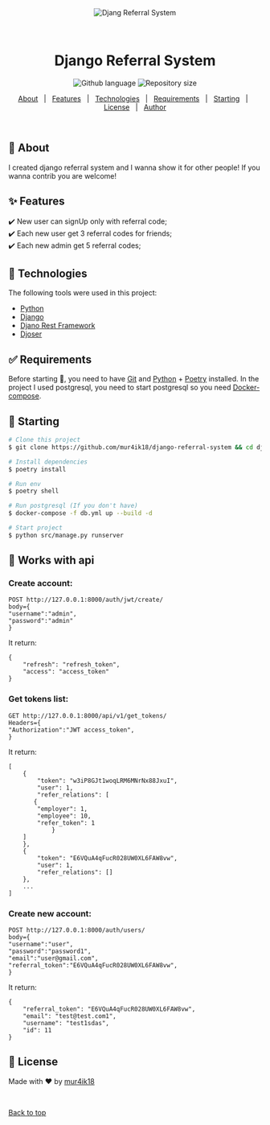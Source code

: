 <div align="center" id="top"> 
  <img src="https://www.tivix.com/wp-content/uploads/2017/01/django-logo-negative-1-1110x0-c-default.png" alt="Djang Referral System" />

  &#xa0;

  <!-- <a href="https://djangreferralsystem.netlify.app">Demo</a> -->
</div>

<h1 align="center">Django Referral System</h1>

<p align="center">
  <img alt="Github language" src="https://img.shields.io/github/languages/top/mur4ik18/django-referral-system?color=success">
  <img alt="Repository size" src="https://img.shields.io/github/repo-size/mur4ik18/django-referral-system?color=success">
</p>

<!-- Status -->

<!-- <h4 align="center"> 
	🚧  Djang Referral System 🚀 Under construction...  🚧
</h4> 

<hr> -->

<p align="center">
  <a href="#dart-about">About</a> &#xa0; | &#xa0; 
  <a href="#sparkles-features">Features</a> &#xa0; | &#xa0;
  <a href="#rocket-technologies">Technologies</a> &#xa0; | &#xa0;
  <a href="#white_check_mark-requirements">Requirements</a> &#xa0; | &#xa0;
  <a href="#checkered_flag-starting">Starting</a> &#xa0; | &#xa0;
  <a href="#memo-license">License</a> &#xa0; | &#xa0;
  <a href="https://github.com/mur4ik18" target="_blank">Author</a>
</p>

<br>

## :dart: About ##

I created django referral system and I wanna show it for other people! If you wanna contrib you are welcome! 

## :sparkles: Features ##

:heavy_check_mark: New user can signUp only with referral code;\
:heavy_check_mark: Each new user get 3 referral codes for friends;\
:heavy_check_mark: Each new admin get 5 referral codes;

## :rocket: Technologies ##

The following tools were used in this project:

- [Python](https://www.python.org/)
- [Django](https://www.djangoproject.com/)
- [Djano Rest Framework](https://www.django-rest-framework.org/)
- [Djoser](https://djoser.readthedocs.io/en/latest/)

## :white_check_mark: Requirements ##

Before starting :checkered_flag:, you need to have [Git](https://git-scm.com) and [Python](https://www.python.org/) + [Poetry](https://python-poetry.org/) installed.
In the project I used postgresql, you need to start postgresql so you need [Docker-compose](https://docs.docker.com/compose/).

## :checkered_flag: Starting ##

```bash
# Clone this project
$ git clone https://github.com/mur4ik18/django-referral-system && cd django-referral-system

# Install dependencies
$ poetry install

# Run env
$ poetry shell

# Run postgresql (If you don't have)
$ docker-compose -f db.yml up --build -d

# Start project
$ python src/manage.py runserver
```

## :checkered_flag: Works with api ##
### Create account: ###
```
POST http://127.0.0.1:8000/auth/jwt/create/
body={
"username":"admin",
"password":"admin"
}
```
It return:
```
{
    "refresh": "refresh_token",
    "access": "access_token"
}
```
### Get tokens list: ###
```
GET http://127.0.0.1:8000/api/v1/get_tokens/
Headers={
"Authorization":"JWT access_token",
}
```
It return:
```
[
    {
        "token": "w3iP8GJt1woqLRM6MNrNx88JxuI",
        "user": 1,
        "refer_relations": [
	   {
	    "employer": 1,
	    "employee": 10,
	    "refer_token": 1
            }
	]
    },
    {
        "token": "E6VQuA4qFucR028UW0XL6FAW8vw",
        "user": 1,
        "refer_relations": []
    },
    ...
]
```
### Create new account: ###
```
POST http://127.0.0.1:8000/auth/users/
body={
"username":"user",
"password":"password1",
"email":"user@gmail.com",
"referral_token":"E6VQuA4qFucR028UW0XL6FAW8vw",
}
```
It return:
```
{
    "referral_token": "E6VQuA4qFucR028UW0XL6FAW8vw",
    "email": "test@test.com1",
    "username": "test1sdas",
    "id": 11
}
```

## :memo: License ##
Made with :heart: by <a href="https://github.com/mur4ik18" target="_blank">mur4ik18</a>

&#xa0;

<a href="#top">Back to top</a>
